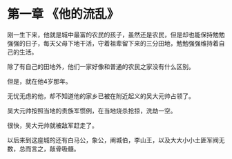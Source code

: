 # 第一章      《他的流乱》

刚一生下来，他就是城中最富的农民的孩子，虽然还是农民，但是却也能保持勉勉强强的日子，每天父母下地干活，守着祖辈留下来的三分田地，勉勉强强维持着自己的生活。

除了有自己的田地外，他们一家好像和普通的农民之家没有什么区别。

但是，就在他4岁那年。

无忧无虑的他，却不知道他的家乡已被在附近起义的吴大元帅占领了。

吴大元帅按照当地的贵族军惯例，在当地烧杀抢掠，洗劫一空。

很快，吴大元帅就被敌军赶走了。

以后来到这座城的还有白马公，象公，阐城伯，李山王，以及大大小小土匪军阀无数，总而言之，敲骨吸髓。